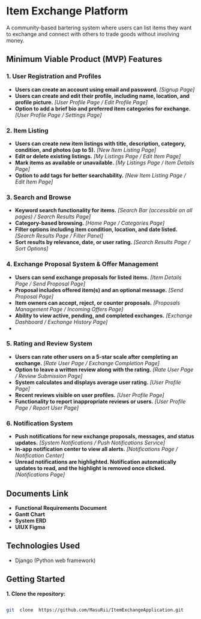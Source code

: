 
# Item Exchange Platform

  

A community-based bartering system where users can list items they want to exchange and connect with others to trade goods without involving money.

  

## Minimum Viable Product (MVP) Features

  

### **1. User Registration and Profiles**
-  **Users can create an account using email and password.**  *[Signup Page]*
-  **Users can create and edit their profile, including name, location, and profile picture.** *[User Profile Page / Edit Profile Page]*
-  **Option to add a brief bio and preferred item categories for exchange.** *[User Profile Page / Settings Page]*

### **2. Item Listing**
-  **Users can create new item listings with title, description, category, condition, and photos (up to 5).** *[New Item Listing Page]*
-  **Edit or delete existing listings.** *[My Listings Page / Edit Item Page]*
-  **Mark items as available or unavailable.** *[My Listings Page / Item Details Page]*
-  **Option to add tags for better searchability.** *[New Item Listing Page / Edit Item Page]*

### **3. Search and Browse**
-  **Keyword search functionality for items.** *[Search Bar (accessible on all pages) / Search Results Page]*
-  **Category-based browsing.** *[Home Page / Categories Page]*
-  **Filter options including item condition, location, and date listed.** *[Search Results Page / Filter Panel]*
-  **Sort results by relevance, date, or user rating.** *[Search Results Page / Sort Options]*

### **4. Exchange Proposal System & Offer Management**
-  **Users can send exchange proposals for listed items.** *[Item Details Page / Send Proposal Page]*
-  **Proposal includes offered item(s) and an optional message.** *[Send Proposal Page]*
-  **Item owners can accept, reject, or counter proposals.** *[Proposals Management Page / Incoming Offers Page]*
-  **Ability to view active, pending, and completed exchanges.** *[Exchange Dashboard / Exchange History Page]*
- 
### **5. Rating and Review System**
-  **Users can rate other users on a 5-star scale after completing an exchange.** *[Rate User Page / Exchange Completion Page]*
-  **Option to leave a written review along with the rating.** *[Rate User Page / Review Submission Page]*
-  **System calculates and displays average user rating.** *[User Profile Page]*
-  **Recent reviews visible on user profiles.** *[User Profile Page]*
-  **Functionality to report inappropriate reviews or users.** *[User Profile Page / Report User Page]*

### **6. Notification System**
-  **Push notifications for new exchange proposals, messages, and status updates.** *[System Notifications / Push Notifications Service]*
-  **In-app notification center to view all alerts.** *[Notifications Page / Notification Center]*
-  **Unread notifications are highlighted. Notification automatically updates to read, and the highlight is removed once clicked.** *[Notifications Page]*


## Documents Link
- **Functional Requirements Document**
- **Gantt Chart**
- **System ERD**
- **UIUX Figma**

  

## Technologies Used

  

- Django (Python web framework)

  

## Getting Started

  

**1. Clone the repository:**

  

```bash

git  clone  https://github.com/MasuRii/ItemExchangeApplication.git
